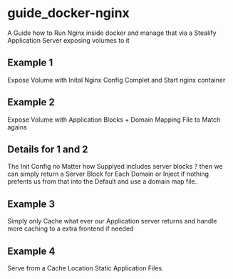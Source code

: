 # guide_docker-nginx
A Guide how to Run Nginx inside docker and manage that via a Stealify Application Server  exposing volumes to it

 ## Example 1
Expose Volume with Inital Nginx Config Complet and Start nginx container

## Example 2
Expose Volume with Application Blocks + Domain Mapping File to Match agains

## Details for 1 and 2
The Init Config no Matter how Supplyed includes server blocks ?
then we can simply return a Server Block for Each Domain or Inject if nothing prefents us from that into the Default and use a domain map file. 

## Example 3 
Simply only Cache what ever our Application server returns and handle more caching to a extra frontend if needed

## Example 4
Serve from a Cache Location Static Application Files.
